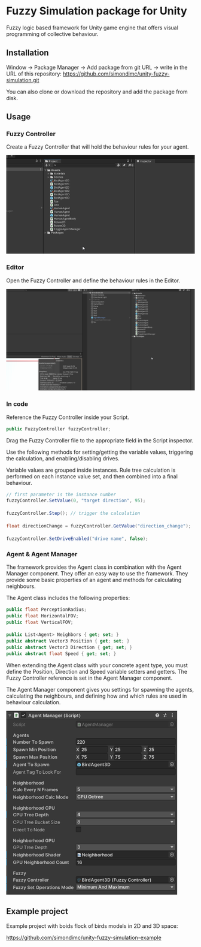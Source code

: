 # Fuzzy Simulation package for Unity

Fuzzy logic based framework for Unity game engine that offers visual programming of collective behaviour.

## Installation

Window -> Package Manager -> Add package from git URL -> write in the URL of this repository: https://github.com/simondimc/unity-fuzzy-simulation.git

You can also clone or download the repository and add the package from disk.

## Usage

### Fuzzy Controller

Create a Fuzzy Controller that will hold the behaviour rules for your agent.

![fuzzy controller](README/fuzzy_controller.gif)

### Editor

Open the Fuzzy Controller and define the behaviour rules in the Editor.

![rule editing](README/rule_editing.gif)

### In code

Reference the Fuzzy Controller inside your Script.

``` C#
public FuzzyController fuzzyController;
```

Drag the Fuzzy Controller file to the appropriate field in the Script inspector. 

Use the following methods for setting/getting the variable values, triggering the calculation, and enabling/disabling drives.

Variable values are grouped inside instances. Rule tree calculation is performed on each instance value set, and then combined into a final behaviour.

``` C#
// first parameter is the instance number
fuzzyController.SetValue(0, "target direction", 95);

fuzzyController.Step(); // trigger the calculation

float directionChange = fuzzyController.GetValue("direction_change");

fuzzyController.SetDriveEnabled("drive name", false);
```

### Agent & Agent Manager

The framework provides the Agent class in combination with the Agent Manager component. They offer an easy way to use the framework. They provide some basic properties of an agent and methods for calculating neighbours.

The Agent class includes the following properties:

``` C#
public float PerceptionRadius;
public float HorizontalFOV;
public float VerticalFOV;

public List<Agent> Neighbors { get; set; }
public abstract Vector3 Position { get; set; }
public abstract Vector3 Direction { get; set; }
public abstract float Speed { get; set; }
```

When extending the Agent class with your concrete agent type, you must define the Position, Direction and Speed variable setters and getters. The Fuzzy Controller reference is set in the Agent Manager component.

The Agent Manager component gives you settings for spawning the agents, calculating the neighbours, and defining how and which rules are used in behaviour calculation.

![agent manager](README/agent_manager.png)

## Example project

Example project with boids flock of birds models in 2D and 3D space:

https://github.com/simondimc/unity-fuzzy-simulation-example